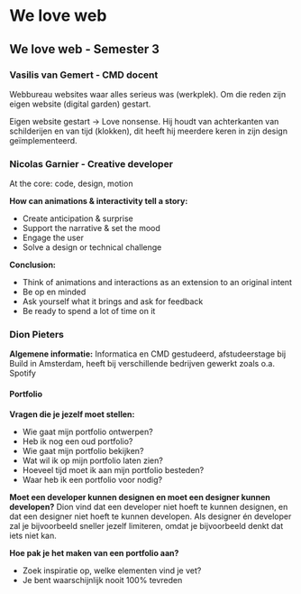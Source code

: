 # We love web
## We love web - Semester 3
### Vasilis van Gemert - CMD docent

Webbureau websites waar alles serieus was (werkplek). Om die reden zijn eigen website (digital garden) gestart.

Eigen website gestart -> Love nonsense.
Hij houdt van achterkanten van schilderijen en van tijd (klokken), dit heeft hij meerdere keren in zijn design geïmplementeerd.

### Nicolas Garnier - Creative developer

At the core: code, design, motion

**How can animations & interactivity tell a story:**
- Create anticipation & surprise
- Support the narrative & set the mood
- Engage the user
- Solve a design or technical challenge

**Conclusion:**
- Think of animations and interactions as an extension to an original intent
- Be op en minded
- Ask yourself what it brings and ask for feedback
- Be ready to spend a lot of time on it

### Dion Pieters

**Algemene informatie:** Informatica en CMD gestudeerd, afstudeerstage bij Build in Amsterdam, heeft bij verschillende bedrijven gewerkt zoals o.a. Spotify

#### Portfolio

**Vragen die je jezelf moet stellen:**
- Wie gaat mijn portfolio ontwerpen?
- Heb ik nog een oud portfolio?
- Wie gaat mijn portfolio bekijken?
- Wat wil ik op mijn portfolio laten zien?
- Hoeveel tijd moet ik aan mijn portfolio besteden?
- Waar heb ik een portfolio voor nodig?

**Moet een developer kunnen designen en moet een designer kunnen developen?** Dion vind dat een developer niet hoeft te kunnen designen, en dat een designer niet hoeft te kunnen developen. Als designer én developer zal je bijvoorbeeld sneller jezelf limiteren, omdat je bijvoorbeeld denkt dat iets niet kan.

**Hoe pak je het maken van een portfolio aan?**
- Zoek inspiratie op, welke elementen vind je vet?
- Je bent waarschijnlijk nooit 100% tevreden
